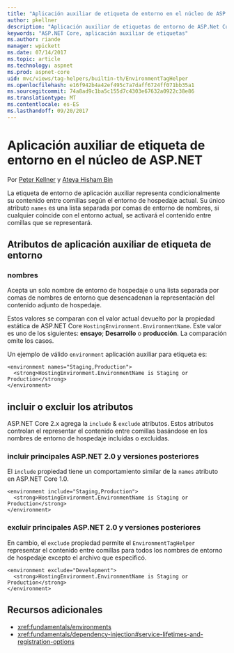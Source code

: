 ```yaml
---
title: "Aplicación auxiliar de etiqueta de entorno en el núcleo de ASP.NET"
author: pkellner
description: "Aplicación auxiliar de etiquetas de entorno de ASP.Net Core define incluido todas las propiedades"
keywords: "ASP.NET Core, aplicación auxiliar de etiquetas"
ms.author: riande
manager: wpickett
ms.date: 07/14/2017
ms.topic: article
ms.technology: aspnet
ms.prod: aspnet-core
uid: mvc/views/tag-helpers/builtin-th/EnvironmentTagHelper
ms.openlocfilehash: e16f942b4a42ef495c7a7daff6724ff071bb35a1
ms.sourcegitcommit: 74a8ad9c1ba5c155d7c4303e67632a0922c38e86
ms.translationtype: MT
ms.contentlocale: es-ES
ms.lasthandoff: 09/20/2017
---
```

# <a name="environment-tag-helper-in-aspnet-core"></a>Aplicación auxiliar de etiqueta de entorno en el núcleo de ASP.NET

Por [Peter Kellner](http://peterkellner.net) y [Ateya Hisham Bin](https://twitter.com/hishambinateya)

La etiqueta de entorno de aplicación auxiliar representa condicionalmente su contenido entre comillas según el entorno de hospedaje actual. Su único atributo `names` es una lista separada por comas de entorno de nombres, si cualquier coincide con el entorno actual, se activará el contenido entre comillas que se representará.

## <a name="environment-tag-helper-attributes"></a>Atributos de aplicación auxiliar de etiqueta de entorno

### <a name="names"></a>nombres

Acepta un solo nombre de entorno de hospedaje o una lista separada por comas de nombres de entorno que desencadenan la representación del contenido adjunto de hospedaje.

Estos valores se comparan con el valor actual devuelto por la propiedad estática de ASP.NET Core `HostingEnvironment.EnvironmentName`.  Este valor es uno de los siguientes: **ensayo**; **Desarrollo** o **producción**. La comparación omite los casos.

Un ejemplo de válido `environment` aplicación auxiliar para etiqueta es:

```cshtml
<environment names="Staging,Production">
  <strong>HostingEnvironment.EnvironmentName is Staging or Production</strong>
</environment>
```

## <a name="include-and-exclude-attributes"></a>incluir o excluir los atributos

ASP.NET Core 2.x agrega la `include`  &  `exclude` atributos. Estos atributos controlan el representar el contenido entre comillas basándose en los nombres de entorno de hospedaje incluidas o excluidas.

### <a name="include-aspnet-core-20-and-later"></a>incluir principales ASP.NET 2.0 y versiones posteriores

El `include` propiedad tiene un comportamiento similar de la `names` atributo en ASP.NET Core 1.0.

```cshtml
<environment include="Staging,Production">
  <strong>HostingEnvironment.EnvironmentName is Staging or Production</strong>
</environment>
```

### <a name="exclude-aspnet-core-20-and-later"></a>excluir principales ASP.NET 2.0 y versiones posteriores

En cambio, el `exclude` propiedad permite el `EnvironmentTagHelper` representar el contenido entre comillas para todos los nombres de entorno de hospedaje excepto el archivo que especificó.

```cshtml
<environment exclude="Development">
  <strong>HostingEnvironment.EnvironmentName is Staging or Production</strong>
</environment>
```

## <a name="additional-resources"></a>Recursos adicionales

* <xref:fundamentals/environments>
* <xref:fundamentals/dependency-injection#service-lifetimes-and-registration-options>
